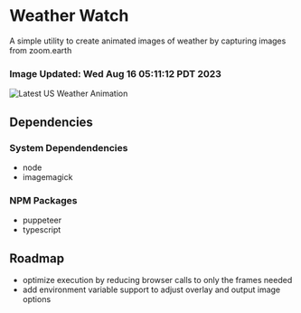 # Weather Watch

A simple utility to create animated images of weather by capturing images from zoom.earth

### Image Updated: Wed Aug 16 05:11:12 PDT 2023

![Latest US Weather Animation](animations/2023-08-16.webp)

## Dependencies
### System Dependendencies
* node
* imagemagick
### NPM Packages
* puppeteer
* typescript

## Roadmap
* optimize execution by reducing browser calls to only the frames needed
* add environment variable support to adjust overlay and output image options
